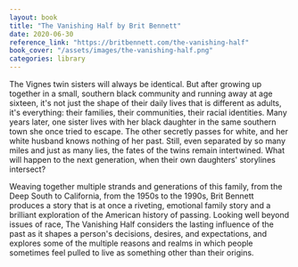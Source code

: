 ```yaml
---
layout: book
title: "The Vanishing Half by Brit Bennett"
date: 2020-06-30
reference_link: "https://britbennett.com/the-vanishing-half"
book_cover: "/assets/images/the-vanishing-half.png"
categories: library
---
```


The Vignes twin sisters will always be identical. But after growing up together in a small, southern black community and running away at age sixteen, it's not just the shape of their daily lives that is different as adults, it's everything: their families, their communities, their racial identities. Many years later, one sister lives with her black daughter in the same southern town she once tried to escape. The other secretly passes for white, and her white husband knows nothing of her past. Still, even separated by so many miles and just as many lies, the fates of the twins remain intertwined. What will happen to the next generation, when their own daughters' storylines intersect?

Weaving together multiple strands and generations of this family, from the Deep South to California, from the 1950s to the 1990s, Brit Bennett produces a story that is at once a riveting, emotional family story and a brilliant exploration of the American history of passing. Looking well beyond issues of race, The Vanishing Half considers the lasting influence of the past as it shapes a person's decisions, desires, and expectations, and explores some of the multiple reasons and realms in which people sometimes feel pulled to live as something other than their origins.
